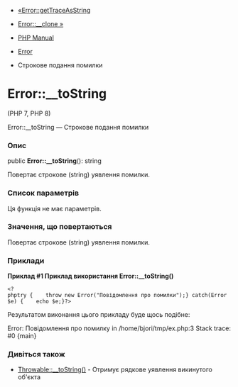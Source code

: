 - [«Error::getTraceAsString](error.gettraceasstring.md)
- [Error::\_\_clone »](error.clone.md)

- [PHP Manual](index.md)
- [Error](class.error.md)
- Строкове подання помилки

# Error::\_\_toString

(PHP 7, PHP 8)

Error::\_\_toString — Строкове подання помилки

### Опис

public **Error::\_\_toString**(): string

Повертає строкове (string) уявлення помилки.

### Список параметрів

Ця функція не має параметрів.

### Значення, що повертаються

Повертає строкове (string) уявлення помилки.

### Приклади

**Приклад #1 Приклад використання **Error::\_\_toString()****

` <?phptry {    throw new Error("Повідомлення про помилки");} catch(Error $e) {    echo $e;}?> `

Результатом виконання цього прикладу буде щось подібне:

Error: Повідомлення про помилку in /home/bjori/tmp/ex.php:3
Stack trace:
#0 {main}

### Дивіться також

- [Throwable::\_\_toString()](throwable.tostring.md) - Отримує
рядкове уявлення викинутого об'єкта
